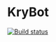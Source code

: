 # KryBot

[![Build status](https://ci.appveyor.com/api/projects/status/01vpmhw11qbv42j9?svg=true)](https://ci.appveyor.com/project/KriBetko/krybot)
